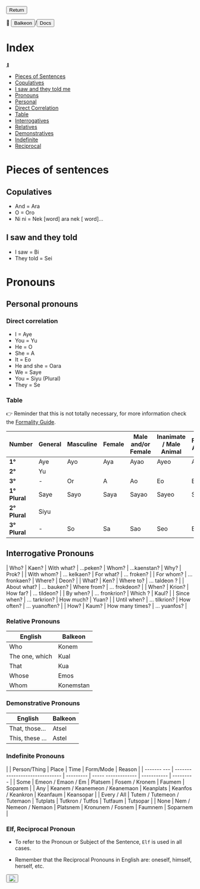 <button class="button-82-pushable" role="button" onclick="history.back()">
 <span class="button-82-shadow"></span>
 <span class="button-82-edge"></span>
 <span class="button-82-front text">
 Return
 </span> </button>

📂 <button class="button-16" role="button" onclick="location.href='../../index'">Balkeon</button>/<button class="button-16" role= "button" onclick="location.href='../index'">Docs</button>

# Index

<a name="top"></a>
<a class="top-link hide" href="#top">⏫️</a>

- [Pieces of Sentences](#pieces-of-sentences)
- [Copulatives](#copulatives)
- [I saw and they told me](#i-saw-and-they-told)
- [Pronouns](#pronouns)
- [Personal](#personal-pronouns)
- [Direct Correlation](#direct-correlation)
- [Table](#table)
- [Interrogatives](#interrogative-pronouns)
- [Relatives](#relative-pronouns)
- [Demonstratives](#demonstrative-pronouns)
- [Indefinite](#indefinite-pronouns)
- [Reciprocal](#elf-reciprocal-pronoun)

# Pieces of sentences

## Copulatives
- And = Ara
- O = Oro
- Ni ni = Nek [word] ara nek [ word]...

## I saw and they told
- I saw = Bi
- They told = Sei

# Pronouns

## Personal pronouns

### Direct correlation

- I = Aye
- You = Yu
- He = O
- She = A
- It = Eo
- He and she = Oara
- We = Saye
- You = Siyu (Plural)
- They = Se 

### Table

👉 Reminder that this is not totally necessary, for more information check the [Formality Guide](../../grammar/formalityguide).

<div class="table-wrapper" markdown="block">

| **Number** | **General** | **Masculine** | **Female** | **Male and/or Female** | **Inanimate / Male Animal** | **Female Animal** |
| ------------- | ----------- | ------------- | ------------ | -------------------------- | ---------------------------- | ----------------- |
| **1°** | Aye | Ayo | Aya | Ayao | Ayeo | Ayea |
| **2°** | Yu |
| **3°** | \- | Or | A | Ao | Eo | Ea |
| **1° Plural** | Saye | Sayo | Saya | Sayao | Sayeo | Sayea |
| **2° Plural** | Siyu |
| **3° Plural** | \- | So | Sa | Sao | Seo | Be |

</div>

## Interrogative Pronouns

<div class="table-wrapper" markdown="block">

| Who? | Kaen? | With what? | …peken? 
| Whom? | …kaenstan? | Why? | Prok? |
| With whom? | … kelkaen? | For what? | … froken? |
| For whom? | … fronkaen? | Where? | Deon? |
| What? | Ken? | Where to? | … taldeon ? |
| About what? | … bauken? | Where from? | … frokdeon? |
| When? | Krion? | How far? | … tildeon? |
| By when? | … fronkrion? | Which ? | Kaul? |
| Since when? | … tarkrion? | How much? | Yuan? |
| Until when? | … tilkrion? | How often? | … yuanoften? |
| How? | Kaum? | How many times? | … yuanfos? |

</div>

### Relative Pronouns

| English | Balkeon |
| --------------- | --------- |
| Who | Konem |
| The one, which | Kual |
| That | Kua |
| Whose | Emos |
| Whom | Konemstan |

### Demonstrative Pronouns

| English | Balkeon |
| --------------------- | ----------- |
| That, those… | Atsel |
| This, these … | Astel |

### Indefinite Pronouns

<div class="table-wrapper" markdown="block">

| | Person/Thing | Place | Time | Form/Mode | Reason |
| ------- --- | ------------------------------ | --------- | ----- ------------- | ----------- | --------- |
| Some | Emeon / Emaon / Em | Platsem | Fosem / Kronem | Faumem | Soparem |
| Any | Keanem / Keanemeon / Keanemaon | Keanplats | Keanfos / Keankron | Keanfaum | Keansopar |
| Every / All | Tutem / Tutemeon / Tutemaon | Tutplats | Tutkron / Tutfos | Tutfaum | Tutsopar |
| None | Nem / Nemeon / Nemaon | Platsnem | Kronunem / Fosnem | Faumnem | Soparnem |

</div>

### Elf, Reciprocal Pronoun

- To refer to the Pronoun or Subject of the Sentence, `Elf` is used in all cases.

- Remember that the Reciprocal Pronouns in English are: oneself, himself, herself, etc.

 <button class="button-17" role="button" onclick="langRedirect('en')"><img src="https://img.icons8.com/?size=35&id=95094&format=png&color=000000"/></button> 
